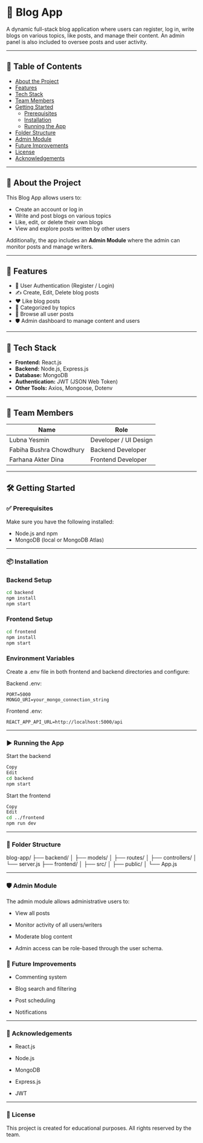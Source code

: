 

# 📝 Blog App

A dynamic full-stack blog application where users can register, log in, write blogs on various topics, like posts, and manage their content. An admin panel is also included to oversee posts and user activity.

---

## 📌 Table of Contents

- [About the Project](#about-the-project)
- [Features](#features)
- [Tech Stack](#tech-stack)
- [Team Members](#team-members)
- [Getting Started](#getting-started)
  - [Prerequisites](#prerequisites)
  - [Installation](#installation)
  - [Running the App](#running-the-app)
- [Folder Structure](#folder-structure)
- [Admin Module](#admin-module)
- [Future Improvements](#future-improvements)
- [License](#license)
- [Acknowledgements](#acknowledgements)

---

## 📖 About the Project

This Blog App allows users to:

- Create an account or log in
- Write and post blogs on various topics
- Like, edit, or delete their own blogs
- View and explore posts written by other users

Additionally, the app includes an **Admin Module** where the admin can monitor posts and manage writers.

---

## 🚀 Features

- 🔐 User Authentication (Register / Login)
- ✍️ Create, Edit, Delete blog posts
- ❤️ Like blog posts
- 🧵 Categorized by topics
- 🔎 Browse all user posts
- 🛡️ Admin dashboard to manage content and users

---

## 🧰 Tech Stack

- **Frontend:** React.js 
- **Backend:** Node.js, Express.js
- **Database:** MongoDB
- **Authentication:** JWT (JSON Web Token)
- **Other Tools:** Axios, Mongoose, Dotenv

---

## 👥 Team Members

| Name                      | Role                |
|---------------------------|---------------------|
| Lubna Yesmin              | Developer / UI Design |
| Fabiha Bushra Chowdhury  | Backend Developer    |
| Farhana Akter Dina       | Frontend Developer   |

---

## 🛠️ Getting Started

### ✅ Prerequisites

Make sure you have the following installed:

- Node.js and npm
- MongoDB (local or MongoDB Atlas)

---

### 📦 Installation


### Backend Setup

```bash
cd backend
npm install
npm start
```

### Frontend Setup

``` bash
cd frontend
npm install
npm start
```

### Environment Variables

Create a .env file in both frontend and backend directories and configure:

Backend .env:
```env
PORT=5000
MONGO_URI=your_mongo_connection_string
```
Frontend .env:
```env
REACT_APP_API_URL=http://localhost:5000/api
```
---
### ▶️ Running the App
Start the backend

```bash
Copy
Edit
cd backend
npm start
```
Start the frontend

```bash
Copy
Edit
cd ../frontend
npm run dev
```
---

### 📂 Folder Structure

blog-app/
├── backend/
│   ├── models/
│   ├── routes/
│   ├── controllers/
│   └── server.js
├── frontend/
│   ├── src/
│   ├── public/
│   └── App.js

---
### 🛡️ Admin Module
The admin module allows administrative users to:

* View all posts

* Monitor activity of all users/writers

* Moderate blog content

* Admin access can be role-based through the user schema.

### 🚧 Future Improvements


* Commenting system

* Blog search and filtering

* Post scheduling

* Notifications

---
### 🙌 Acknowledgements
* React.js

* Node.js

* MongoDB

* Express.js

* JWT
---
### 📄 License
This project is created for educational purposes. All rights reserved by the team.

